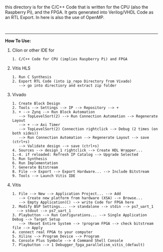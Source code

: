 this directory is for the C/C++ Code that is written for the CPU (also the Raspberry Pi),
and the FPGA. It gets generated into Verilog/VHDL Code as an RTL Export. In here is also the
use of OpenMP.

<br>

***

**How To Use:**

1. Clion or other IDE for
   
       1. C/C++ Code for CPU (implies Raspberry Pi) and FPGA

2. Vitis HLS

       1. Run C Synthesis
       2. Export RTL Code (into ip_repo Directory from Vivado)
          --> go into directiory and extract zip folder

3. Vivado

       1. Create Block Design
       2. Tools --> Settings --> IP --> Repository --> +
       3. + --> Zynq --> Run Block Automation
          --> TopLevelSort(2) --> Run Connection Automation --> Regenerate Layout 
          --> + --> Axi Timer
          --> TopLevelSort(2) Connection rightclick --> Debug (2 times (on both sides))
          --> Run Connection Automation --> Regenerate Layout --> save (ctrl+s)
          --> Validate design --> save (ctrl+s)
       4. Sources --> design_1 rightclick --> Create HDL Wrapper...
       1.-4. if reloaded: Refresh IP Catalog --> Upgrade Selected
       5. Run Synthesis
       6. Run Implementation
       7. Generate Bitstream
       8. File --> Export --> Export Hardware... --> Include Bitstream
       9. Tools --> Launch Vitis IDE

4. Vitis

       1. File --> New --> Application Project... --> Add
          --> Create new platform from hardware (XSA) --> Browse...
          --> Empty Application(C) --> write Code for FPGA here
       2. Modify BSP Settings... --> standalone --> stdin --> ps7_uart_1
         --> stdout --> ps7_uart_1
       3. Playbutton --> Run Configurations... --> Single Application Debug --> Target Setup
          --> !Reset Entire System --> !program FPGA --> check bitstream file --> Apply
       4. connect real FPGA to your computer
       5. Xilinx --> Program Device --> Program
       6. Console Plus Symbole --> 4 Command Shell Console
       7. Playbutton --> 1 Debugger_fpga_parallelism_vitis_(default)

